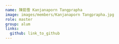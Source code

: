 ```yaml
---
name: 陳茹雪 Kanjanaporn Tangprapha 
image: images/members/Kanjanaporn Tangprapha.jpg 
role: master
group: alum
links:
  github: link_to_github 
---
```

